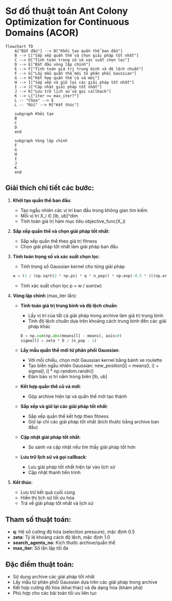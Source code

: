 # Sơ đồ thuật toán Ant Colony Optimization for Continuous Domains (ACOR)

```mermaid
flowchart TD
    A["Bắt đầu"] --> B["Khởi tạo quần thể ban đầu"]
    B --> C["Sắp xếp quần thể và chọn giải pháp tốt nhất"]
    C --> D["Tính toán trọng số và xác suất chọn lọc"]
    D --> E["Bắt đầu vòng lặp chính"]
    E --> F["Tính toán giá trị trung bình và độ lệch chuẩn"]
    F --> G["Lấy mẫu quần thể mới từ phân phối Gaussian"]
    G --> H["Kết hợp quần thể cũ và mới"]
    H --> I["Sắp xếp và giữ lại các giải pháp tốt nhất"]
    I --> J["Cập nhật giải pháp tốt nhất"]
    J --> K["Lưu trữ lịch sử và gọi callback"]
    K --> L{"iter >= max_iter?"}
    L -- "Chưa" --> E
    L -- "Rồi" --> M["Kết thúc"]
    
    subgraph Khởi tạo
    B
    C
    D
    end
    
    subgraph Vòng lặp chính
    F
    G
    H
    I
    J
    K
    end
```

## Giải thích chi tiết các bước:

1. **Khởi tạo quần thể ban đầu**:
   - Tạo ngẫu nhiên các vị trí ban đầu trong không gian tìm kiếm
   - Mỗi vị trí X_i ∈ [lb, ub]^dim
   - Tính toán giá trị hàm mục tiêu objective_func(X_i)

2. **Sắp xếp quần thể và chọn giải pháp tốt nhất**:
   - Sắp xếp quần thể theo giá trị fitness
   - Chọn giải pháp tốt nhất làm giải pháp ban đầu

3. **Tính toán trọng số và xác suất chọn lọc**:
   - Tính trọng số Gaussian kernel cho từng giải pháp
   ```python
   w = (1 / (np.sqrt(2 * np.pi) * q * n_pop)) * np.exp(-0.5 * (((np.arange(n_pop)) / (q * n_pop)) ** 2))
   ```
   - Tính xác suất chọn lọc p = w / sum(w)

4. **Vòng lặp chính** (max_iter lần):
   - **Tính toán giá trị trung bình và độ lệch chuẩn**:
     * Lấy vị trí của tất cả giải pháp trong archive làm giá trị trung bình
     * Tính độ lệch chuẩn dựa trên khoảng cách trung bình đến các giải pháp khác
     ```python
     D = np.sum(np.abs(means[l] - means), axis=0)
     sigma[l] = zeta * D / (n_pop - 1)
     ```

   - **Lấy mẫu quần thể mới từ phân phối Gaussian**:
     * Với mỗi chiều, chọn một Gaussian kernel bằng bánh xe roulette
     * Tạo biến ngẫu nhiên Gaussian: new_position[i] = means[l, i] + sigma[l, i] * np.random.randn()
     * Đảm bảo vị trí nằm trong biên [lb, ub]

   - **Kết hợp quần thể cũ và mới**:
     * Gộp archive hiện tại và quần thể mới tạo thành

   - **Sắp xếp và giữ lại các giải pháp tốt nhất**:
     * Sắp xếp quần thể kết hợp theo fitness
     * Giữ lại chỉ các giải pháp tốt nhất (kích thước bằng archive ban đầu)

   - **Cập nhật giải pháp tốt nhất**:
     * So sánh và cập nhật nếu tìm thấy giải pháp tốt hơn

   - **Lưu trữ lịch sử và gọi callback**:
     * Lưu giải pháp tốt nhất hiện tại vào lịch sử
     * Cập nhật thanh tiến trình

5. **Kết thúc**:
   - Lưu trữ kết quả cuối cùng
   - Hiển thị lịch sử tối ưu hóa
   - Trả về giải pháp tốt nhất và lịch sử

## Tham số thuật toán:
- **q**: Hệ số cường độ hóa (selection pressure), mặc định 0.5
- **zeta**: Tỷ lệ khoảng cách độ lệch, mặc định 1.0
- **search_agents_no**: Kích thước archive/quần thể
- **max_iter**: Số lần lặp tối đa

## Đặc điểm thuật toán:
- Sử dụng archive các giải pháp tốt nhất
- Lấy mẫu từ phân phối Gaussian dựa trên các giải pháp trong archive
- Kết hợp cường độ hóa (khai thác) và đa dạng hóa (khám phá)
- Phù hợp cho các bài toán tối ưu liên tục
